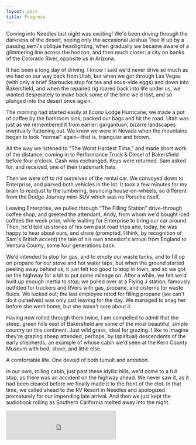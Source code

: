 ```yaml
---
layout: post
title: Progress
---
```


Coming into Needles last night was exciting! We'd been driving through the darkness of the desert, seeing only the accasional Joshua Tree lit up by a passing semi's oblique headlighting, when gradually we became aware of a glimmering line across the horizon, and then much closer: a city on banks of the Colorado River, opposite us in Arizona.

It had been a long day of driving. I know I said we'd never drive so much as we had on our way back from Utah, but when we got through Las Vegas (with only a brief Starbucks stop for tea and sous-vide eggs) and down into Bakersfield, and when the repaired rig roared back into life under us, we wanted desperately to make back some of the time we'd lost, and so plunged into the desert once again.

The morning had started easily at Econo Lodge Hurricane; we made a pot of coffee by the bathroom sink, packed our bags and hit the road. Utah was just as we remembered it from earlier: gargantuan, bizarre landscapes eventually flattening out. We knew we were in Nevada when the mountains began to look "normal" again--that is, triangular and brown.

All the way we listened to "The Worst Hardest Time," and made short work of the distance, coming in to Performance Truck & Diesel of Bakersfield before four o'clock. Cash was exchanged. Keys were returned. Sam asked for, and received, one of their trademark hats.

Then we were off to rid ourselves of the rental car. We convoyed down to Enterprise, and parked both vehicles in the lot. It took a few minutes for my brain to readjust to the lumbering, bouncing house-on-wheels, so different from the Dodge Journey mini-SUV which was no Porsche itself.

Leaving Enterprise, we pulled through "The Filling Station" drive-through coffee shop, and greeted the attendant, Andy, from whom we'd bought iced coffees the week prior, while waiting for Enterprise to bring our car around. Then, he'd told us stories of his own past road trips and, today, he was happy to hear about ours, and share (prompted, I think, by recognition of Sam's British accent) the tale of his own ancestor's arrival from England to Ventura County, some four generations back.

We'd intended to stop for gas, and to empty our waste tanks, and to fill up on propane for our stove and hot water taps, but when the ground started peeling away behind us, it just felt too good to stop in town, and so we got on the highway for a bit to put some mileage on. After a while, we felt we'd built up enough inertia to stop; we pulled over at a Flying J station, famously outfitted for truckers and RVers with gas, propane, and cisterns for waste fluids. We lucked out; the last employee rated for filling propane (we can't do it ourselves) was only just leaving for the day. We managed to snag her before she went home, but she wasn't sore about it.

Having now rolled through them twice, I am compelled to admit that the steep, green hills east of Bakersfield are some of the most beautiful, simple country on this continent. Just wild grass, ideal for grazing. I like to imagine they're grazing sheep attended, perhaps, by (spiritual) descendents of the early shepherds, an example of whose cabin we'd seen at the Kern County Museum with bed, stove, and little else.

A comfortable life. One devoid of both tumult and ambition.

In our own, rolling cabin, just past these idyllic hills, we'd come to a full stop, as there was an accident on the highway ahead. We never saw it, as it had been cleared before we finally made it to the front of the clot. In that time, we called ahead to the RV Resort in Needles and apologized prematurely for our impending late arrival. And then we just kept the audiobook rolling as Southern California melted away into the night.

<iframe src="https://open.spotify.com/embed/track/3MpK9vnxxgYvh0CNeGvx6G" width="300" height="80" frameborder="0" allowtransparency="true" allow="encrypted-media"></iframe>

